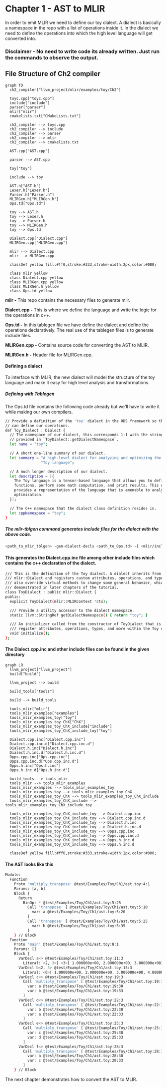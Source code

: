 # Chapter 1 - AST to MLIR

In order to emit MLIR we need to define our toy dialect. A dialect is basically a namespace in the repo with a list of operations inside it. In the dialect we need to define the operations into which the high level language will get converted into. 

### Disclaimer - No need to write code its already written. Just run the commands to observe the output. 

## File Structure of Ch2 compiler

```mermaid
graph TD
  ch2_compiler["llvm_project/mlir/examples/toy/Ch2"]

  toyc.cpp["toyc.cpp"]
  include["include"]
  parser["parser"]
  mlir["mlir"] 
  cmakelists.txt["CMakeLists.txt"]

  ch2_compiler --> toyc.cpp
  ch2_compiler --> include
  ch2_compiler --> parser
  ch2_compiler --> mlir
  ch2_compiler --> cmakelists.txt

  AST.cpp["AST.cpp"]

  parser --> AST.cpp

  toy["toy"]

  include --> toy

  AST.h["AST.h"]
  Lexer.h["Lexer.h"]
  Parser.h["Parser.h"]
  MLIRGen.h["MLIRGen.h"]
  Ops.td["Ops.td"]

  toy --> AST.h
  toy --> Lexer.h
  toy --> Parser.h
  toy --> MLIRGen.h
  toy --> Ops.td

  Dialect.cpp["Dialect.cpp"] 
  MLIRGen.cpp["MLIRGen.cpp"] 

  mlir --> Dialect.cpp
  mlir --> MLIRGen.cpp

  classDef yellow fill:#ff0,stroke:#333,stroke-width:2px,color:#000;

  class mlir yellow
  class Dialect.cpp yellow
  class MLIRGen.cpp yellow
  class MLIRGen.h yellow
  class Ops.td yellow
```

**mlir -** This repo contains the necessary files to generate mlir.

**Dialect.cpp -** This is where we define the language and write the logic for the operations in c++. 

**Ops.td -** In this tablegen file we have define the dialect and define the operations declaratively. The real use of the tablegen files is to generate include files.

**MLIRGen.cpp -** Contains source code for converting the AST to MLIR.

**MLIRGen.h -** Header file for MLIRGen.cpp.

#### Defining a dialect

To interface with MLIR, the new dialect will model the structure of the toy language and make it easy for high level analysis and transformations. 

##### Defining with Tablegen

The Ops.td file contains the following code already but we'll have to write it while making our own compilers.

```bash
// Provide a definition of the 'toy' dialect in the ODS framework so that we
// can define our operations.
def Toy_Dialect : Dialect {
  // The namespace of our dialect, this corresponds 1-1 with the string we
  // provided in `ToyDialect::getDialectNamespace`.
  let name = "toy";

  // A short one-line summary of our dialect.
  let summary = "A high-level dialect for analyzing and optimizing the "
                "Toy language";

  // A much longer description of our dialect.
  let description = [{
    The Toy language is a tensor-based language that allows you to define
    functions, perform some math computation, and print results. This dialect
    provides a representation of the language that is amenable to analysis and
    optimization.
  }];

  // The C++ namespace that the dialect class definition resides in.
  let cppNamespace = "toy";
}
```

##### The mlir-tblgen command generates include files for the dialect with the above code. 

```bash
<path_to_mlir_tblgen> -gen-dialect-decls <path_to_Ops.td> -I <mlir/include>
```

#### This generates the Dialect.cpp.inc file among other include files which contains the c++ declaration of the dialect.

```bash
/// This is the definition of the Toy dialect. A dialect inherits from
/// mlir::Dialect and registers custom attributes, operations, and types. It can
/// also override virtual methods to change some general behavior, which will be
/// demonstrated in later chapters of the tutorial.
class ToyDialect : public mlir::Dialect {
public:
  explicit ToyDialect(mlir::MLIRContext *ctx);

  /// Provide a utility accessor to the dialect namespace.
  static llvm::StringRef getDialectNamespace() { return "toy"; }

  /// An initializer called from the constructor of ToyDialect that is used to
  /// register attributes, operations, types, and more within the Toy dialect.
  void initialize();
};
```



#### The Dialect.cpp.inc and other include files can be found in the given directory

```mermaid
graph LR
  llvm_project["llvm_project"]
  build["build"]

  llvm_project --> build

  build_tools["tools"]

  build --> build_tools

  tools_mlir["mlir"]
  tools_mlir_examples["examples"]
  tools_mlir_examples_toy["toy"]
  tools_mlir_examples_toy_ChX["ChX"]
  tools_mlir_examples_toy_ChX_include["include"]
  tools_mlir_examples_toy_ChX_include_toy["toy"]

  Dialect.cpp.inc["Dialect.cpp.inc"]
  Dialect.cpp.inc.d["Dialect.cpp.inc.d"]
  Dialect.h.inc["Dialect.h.inc"]
  Dialect.h.inc.d["Dialect.h.inc.d"]
  Opps.cpp.inc["Ops.cpp.inc"]
  Opps.cpp.inc.d["Ops.cpp.inc.d"]
  Opps.h.inc["Ops.h.inc"]
  Opps.h.inc.d["Ops.h.inc.d"]

  build_tools --> tools_mlir
  tools_mlir --> tools_mlir_examples
  tools_mlir_examples --> tools_mlir_examples_toy
  tools_mlir_examples_toy --> tools_mlir_examples_toy_ChX
  tools_mlir_examples_toy_ChX --> tools_mlir_examples_toy_ChX_include
  tools_mlir_examples_toy_ChX_include --> tools_mlir_examples_toy_ChX_include_toy

  tools_mlir_examples_toy_ChX_include_toy --> Dialect.cpp.inc
  tools_mlir_examples_toy_ChX_include_toy --> Dialect.cpp.inc.d
  tools_mlir_examples_toy_ChX_include_toy --> Dialect.h.inc
  tools_mlir_examples_toy_ChX_include_toy --> Dialect.h.inc.d
  tools_mlir_examples_toy_ChX_include_toy --> Opps.cpp.inc
  tools_mlir_examples_toy_ChX_include_toy --> Opps.cpp.inc.d
  tools_mlir_examples_toy_ChX_include_toy --> Opps.h.inc.d
  tools_mlir_examples_toy_ChX_include_toy --> Opps.h.inc.d

  classDef yellow fill:#ff0,stroke:#333,stroke-width:2px,color:#000;
```

#### The AST looks like this

```bash
Module:
  Function 
    Proto 'multiply_transpose' @test/Examples/Toy/Ch1/ast.toy:4:1
    Params: [a, b]
    Block {
      Return
        BinOp: * @test/Examples/Toy/Ch1/ast.toy:5:25
          Call 'transpose' [ @test/Examples/Toy/Ch1/ast.toy:5:10
            var: a @test/Examples/Toy/Ch1/ast.toy:5:20
          ]
          Call 'transpose' [ @test/Examples/Toy/Ch1/ast.toy:5:25
            var: b @test/Examples/Toy/Ch1/ast.toy:5:35
          ]
    } // Block
  Function 
    Proto 'main' @test/Examples/Toy/Ch1/ast.toy:8:1
    Params: []
    Block {
      VarDecl a<> @test/Examples/Toy/Ch1/ast.toy:11:3
        Literal: <2, 3>[ <3>[ 1.000000e+00, 2.000000e+00, 3.000000e+00], <3>[ 4.000000e+00, 5.000000e+00, 6.000000e+00]] @test/Examples/Toy/Ch1/ast.toy:11:11
      VarDecl b<2, 3> @test/Examples/Toy/Ch1/ast.toy:15:3
        Literal: <6>[ 1.000000e+00, 2.000000e+00, 3.000000e+00, 4.000000e+00, 5.000000e+00, 6.000000e+00] @test/Examples/Toy/Ch1/ast.toy:15:17
      VarDecl c<> @test/Examples/Toy/Ch1/ast.toy:19:3
        Call 'multiply_transpose' [ @test/Examples/Toy/Ch1/ast.toy:19:11
          var: a @test/Examples/Toy/Ch1/ast.toy:19:30
          var: b @test/Examples/Toy/Ch1/ast.toy:19:33
        ]
      VarDecl d<> @test/Examples/Toy/Ch1/ast.toy:22:3
        Call 'multiply_transpose' [ @test/Examples/Toy/Ch1/ast.toy:22:11
          var: b @test/Examples/Toy/Ch1/ast.toy:22:30
          var: a @test/Examples/Toy/Ch1/ast.toy:22:33
        ]
      VarDecl e<> @test/Examples/Toy/Ch1/ast.toy:25:3
        Call 'multiply_transpose' [ @test/Examples/Toy/Ch1/ast.toy:25:11
          var: c @test/Examples/Toy/Ch1/ast.toy:25:30
          var: d @test/Examples/Toy/Ch1/ast.toy:25:33
        ]
      VarDecl f<> @test/Examples/Toy/Ch1/ast.toy:28:3
        Call 'multiply_transpose' [ @test/Examples/Toy/Ch1/ast.toy:28:11
          var: a @test/Examples/Toy/Ch1/ast.toy:28:30
          var: c @test/Examples/Toy/Ch1/ast.toy:28:33
        ]
    } // Block
```
The next chapter demonstrates how to convert the AST to MLIR.
